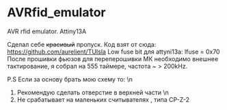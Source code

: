 # AVRfid_emulator
AVR rfid emulator. Attiny13A

Сделал себе  ~~красивый~~ пропуск.
Код взят от сюда: https://github.com/aurelient/TUIsla
Low fuse bit для attyni13a: lfuse = 0x70
После прошивки фьюзов для переперошивки МК необходимо внешнее тактирование, я собрал на 555 таймере, частота ~ > 200kHz.

 
 
 
 
 P.S Если за основу брать мою схему то: \n
 1. Рекомендую сделать  отверстие в верхней части \n
 2. Не срабатывает на маленьких считывателях , типа CP-Z-2
